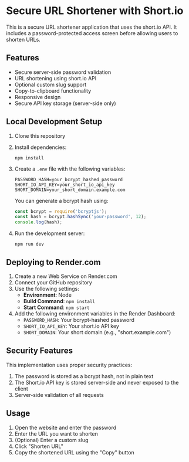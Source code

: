 # Secure URL Shortener with Short.io

This is a secure URL shortener application that uses the short.io API. It includes a password-protected access screen before allowing users to shorten URLs.

## Features

- Secure server-side password validation
- URL shortening using short.io API
- Optional custom slug support
- Copy-to-clipboard functionality
- Responsive design
- Secure API key storage (server-side only)

## Local Development Setup

1. Clone this repository
2. Install dependencies:
   ```
   npm install
   ```
3. Create a `.env` file with the following variables:
   ```
   PASSWORD_HASH=your_bcrypt_hashed_password
   SHORT_IO_API_KEY=your_short_io_api_key
   SHORT_DOMAIN=your_short_domain.example.com
   ```
   
   You can generate a bcrypt hash using:
   ```javascript
   const bcrypt = require('bcryptjs');
   const hash = bcrypt.hashSync('your-password', 12);
   console.log(hash);
   ```

4. Run the development server:
   ```
   npm run dev
   ```

## Deploying to Render.com

1. Create a new Web Service on Render.com
2. Connect your GitHub repository
3. Use the following settings:
   - **Environment**: Node
   - **Build Command**: `npm install`
   - **Start Command**: `npm start`
4. Add the following environment variables in the Render Dashboard:
   - `PASSWORD_HASH`: Your bcrypt-hashed password
   - `SHORT_IO_API_KEY`: Your short.io API key
   - `SHORT_DOMAIN`: Your short domain (e.g., "short.example.com")

## Security Features

This implementation uses proper security practices:

1. The password is stored as a bcrypt hash, not in plain text
2. The Short.io API key is stored server-side and never exposed to the client
3. Server-side validation of all requests

## Usage

1. Open the website and enter the password
2. Enter the URL you want to shorten
3. (Optional) Enter a custom slug
4. Click "Shorten URL"
5. Copy the shortened URL using the "Copy" button